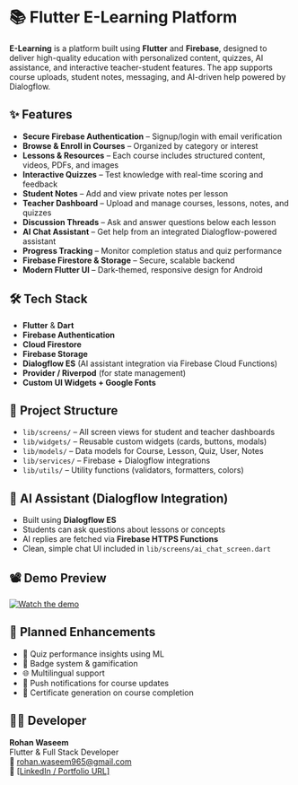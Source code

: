 # 📚 Flutter E-Learning Platform

**E-Learning** is a platform built using **Flutter** and **Firebase**, designed to deliver high-quality education with personalized content, quizzes, AI assistance, and interactive teacher-student features. The app supports course uploads, student notes, messaging, and AI-driven help powered by Dialogflow.

## ✨ Features

- **Secure Firebase Authentication** – Signup/login with email verification
- **Browse & Enroll in Courses** – Organized by category or interest
- **Lessons & Resources** – Each course includes structured content, videos, PDFs, and images
- **Interactive Quizzes** – Test knowledge with real-time scoring and feedback
- **Student Notes** – Add and view private notes per lesson
- **Teacher Dashboard** – Upload and manage courses, lessons, notes, and quizzes
- **Discussion Threads** – Ask and answer questions below each lesson
- **AI Chat Assistant** – Get help from an integrated Dialogflow-powered assistant
- **Progress Tracking** – Monitor completion status and quiz performance
- **Firebase Firestore & Storage** – Secure, scalable backend
- **Modern Flutter UI** – Dark-themed, responsive design for Android

## 🛠️ Tech Stack

- **Flutter** & **Dart**
- **Firebase Authentication**
- **Cloud Firestore**
- **Firebase Storage**
- **Dialogflow ES** (AI assistant integration via Firebase Cloud Functions)
- **Provider / Riverpod** (for state management)
- **Custom UI Widgets + Google Fonts**

## 📂 Project Structure

- `lib/screens/` – All screen views for student and teacher dashboards
- `lib/widgets/` – Reusable custom widgets (cards, buttons, modals)
- `lib/models/` – Data models for Course, Lesson, Quiz, User, Notes
- `lib/services/` – Firebase + Dialogflow integrations
- `lib/utils/` – Utility functions (validators, formatters, colors)

## 🤖 AI Assistant (Dialogflow Integration)

- Built using **Dialogflow ES**
- Students can ask questions about lessons or concepts
- AI replies are fetched via **Firebase HTTPS Functions**
- Clean, simple chat UI included in `lib/screens/ai_chat_screen.dart`

## 📽️ Demo Preview

[![Watch the demo](assets/thumbnail.jpg)](https://www.youtube.com/watch?v=YOUR_VIDEO_ID)

## 🧪 Planned Enhancements

- 🎯 Quiz performance insights using ML
- 🏅 Badge system & gamification
- 🌐 Multilingual support
- 🔔 Push notifications for course updates
- 🧾 Certificate generation on course completion

## 🙋‍♂️ Developer

**Rohan Waseem**  
Flutter & Full Stack Developer    
📧 rohan.waseem965@gmail.com  
🔗 [[LinkedIn / Portfolio URL]](https://www.linkedin.com/in/rohan-w-53124731b/)

